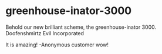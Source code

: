 # greenhouse-inator-3000
Behold our new brilliant scheme, the greenhouse-inator 3000. Doofenshmirtz Evil Incorporated


It is amazing! -Anonymous customer
wow!